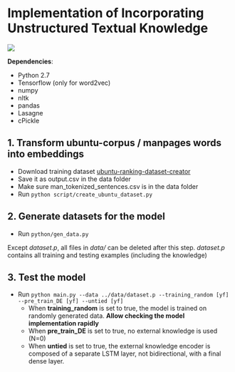 # Implementation of Incorporating Unstructured Textual Knowledge

![](http://rsarxiv.github.io/2016/07/15/Incorporating-Unstructured-Textual-Knowledge-Sources-into-Neural-Dialogue-Systems-PaperWeekly/media/1.png)


__Dependencies__:
* Python 2.7
* Tensorflow (only for word2vec)
* numpy
* nltk
* pandas
* Lasagne
* cPickle


## 1. Transform ubuntu-corpus / manpages words into embeddings

  * Download training dataset [ubuntu-ranking-dataset-creator](https://github.com/rkadlec/ubuntu-ranking-dataset-creator)
  * Save it as output.csv in the data folder
  * Make sure man_tokenized_sentences.csv is in the data folder
  * Run ```python script/create_ubuntu_dataset.py```

## 2. Generate datasets for the model

  * Run ```python/gen_data.py```

Except _dataset.p_, all files in _data/_ can be deleted after this step. _dataset.p_ contains all training and testing examples (including the knowledge)

## 3. Test the model 
  * Run ```python main.py --data ../data/dataset.p --training_random [yf] --pre_train_DE [yf] --untied [yf]```
     * When __training_random__ is set to true, the model is trained on randomly generated data. __Allow checking the model implementation rapidly__ 
     * When __pre_train_DE__ is set to true, no external knowledge is used (N=0)
     * When __untied__ is set to true, the external knowledge encoder is composed of a separate LSTM layer, not bidirectional, with a final dense layer.
